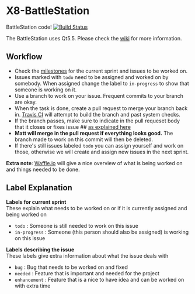 # X8-BattleStation #
BattleStation code! [![Build Status](https://travis-ci.org/purduerov/X8-BattleStation.svg)](https://travis-ci.org/purduerov/X8-BattleStation)  

The BattleStation uses Qt5.5. Please check the [wiki](http://rovwiki.pieee.org/doku.php?id=software:battlestation) for more information.

## Workflow ##
* Check the [milestones](https://github.com/purduerov/X8-BattleStation/milestones) for the current sprint and issues to be worked on.
* Issues marked with ``todo`` need to be assigned and worked on by somebody. When assigned change the label to ``in-progress`` to show that someone is working on it.
* Use a branch to work on your issue. Frequent commits to your branch are okay.
* When the task is done, create a pull request to merge your branch back in. [Travis CI](https://travis-ci.org/purduerov/X8-BattleStation) will attempt to build the branch and past system checks.
* If the branch passes, make sure to indicate in the pull requeset body that it closes or fixes issue ## [as explained here](https://github.com/blog/1506-closing-issues-via-pull-requests)
* **Matt will merge in the pull request if everything looks good.** The branch made to work on this commit will then be deleted.
* If there's still issues labeled ``todo`` you can assign yourself and work on those, otherwise we will create and assign new issues in the next sprint. 

**Extra note**: [Waffle.io](https://waffle.io/purduerov/X8-BattleStation) will give a nice overview of what is being worked on and things needed to be done.

## Label Explanation  
**Labels for current sprint**  
These explain what needs to be worked on or if it is currently assigned and being worked on  
* ``todo`` : Someone is still needed to work on this issue
* ``in-progress`` : Someone (this person should also be assigned) is working on this issue

**Labels describing the issue**  
These labels give extra information about what the issue deals with  
* ``bug`` : Bug that needs to be worked on and fixed
* ``needed`` : Feature that is important and needed for the project
* ``enhancement`` : Feature that is a nice to have idea and can be worked on with extra time
